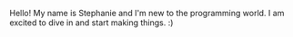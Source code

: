 Hello!  My name is Stephanie and I'm new to the programming world.  I am excited to dive in and start making things. :)
